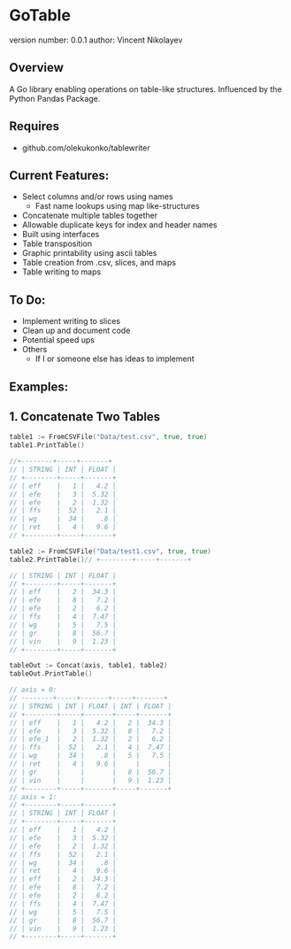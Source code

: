 GoTable
===============================

version number: 0.0.1
author: Vincent Nikolayev

Overview
--------

A Go library enabling operations on table-like structures. Influenced by the Python Pandas Package.

Requires
-------
* github.com/olekukonko/tablewriter

Current Features:
-----------------
* Select columns and/or rows using names
  * Fast name lookups using map like-structures
* Concatenate multiple tables together
* Allowable duplicate keys for index and header names
* Built using interfaces
* Table transposition
* Graphic printability using ascii tables
* Table creation from .csv, slices, and maps
* Table writing to maps

To Do:
-----------------
* Implement writing to slices
* Clean up and document code
* Potential speed ups
* Others
  * If I or someone else has ideas to implement

Examples:
--------
## 1. Concatenate Two Tables
```Go
table1 := FromCSVFile("Data/test.csv", true, true)
table1.PrintTable()

//+--------+-----+-------+
// | STRING | INT | FLOAT |
// +--------+-----+-------+
// | eff    |   1 |   4.2 |
// | efe    |   3 |  5.32 |
// | efe    |   2 |  1.32 |
// | ffs    |  52 |   2.1 |
// | wg     |  34 |    .8 |
// | ret    |   4 |   9.6 |
// +--------+-----+-------+

table2 := FromCSVFile("Data/test1.csv", true, true)
table2.PrintTable()// +--------+-----+-------+

// | STRING | INT | FLOAT |
// +--------+-----+-------+
// | eff    |   2 |  34.3 |
// | efe    |   8 |   7.2 |
// | efe    |   2 |   6.2 |
// | ffs    |   4 |  7.47 |
// | wg     |   5 |   7.5 |
// | gr     |   8 |  56.7 |
// | vin    |   9 |  1.23 |
// +--------+-----+-------+

tableOut := Concat(axis, table1, table2)
tableOut.PrintTable()

// axis = 0:
// --------+-----+-------+-----+-------+
// | STRING | INT | FLOAT | INT | FLOAT |
// +--------+-----+-------+-----+-------+
// | eff    |   1 |   4.2 |   2 |  34.3 |
// | efe    |   3 |  5.32 |   8 |   7.2 |
// | efe_1  |   2 |  1.32 |   2 |   6.2 |
// | ffs    |  52 |   2.1 |   4 |  7.47 |
// | wg     |  34 |    .8 |   5 |   7.5 |
// | ret    |   4 |   9.6 |     |       |
// | gr     |     |       |   8 |  56.7 |
// | vin    |     |       |   9 |  1.23 |
// +--------+-----+-------+-----+-------+
// axis = 1:
// +--------+-----+-------+
// | STRING | INT | FLOAT |
// +--------+-----+-------+
// | eff    |   1 |   4.2 |
// | efe    |   3 |  5.32 |
// | efe    |   2 |  1.32 |
// | ffs    |  52 |   2.1 |
// | wg     |  34 |    .8 |
// | ret    |   4 |   9.6 |
// | eff    |   2 |  34.3 |
// | efe    |   8 |   7.2 |
// | efe    |   2 |   6.2 |
// | ffs    |   4 |  7.47 |
// | wg     |   5 |   7.5 |
// | gr     |   8 |  56.7 |
// | vin    |   9 |  1.23 |
// +--------+-----+-------+
